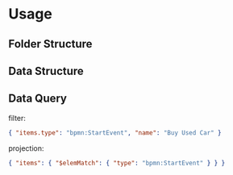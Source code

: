 # Usage

## Folder Structure

## Data Structure

## Data Query

filter:

```json
{ "items.type": "bpmn:StartEvent", "name": "Buy Used Car" }
```

projection:

```json
{ "items": { "$elemMatch": { "type": "bpmn:StartEvent" } } }
```

